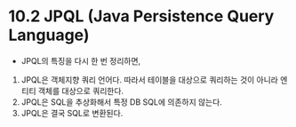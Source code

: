 # 10.2 JPQL (Java Persistence Query Language)
- JPQL의 특징을 다시 한 번 정리하면,
1. JPQL은 객체지향 쿼리 언어다. 따라서 테이블을 대상으로 쿼리하는 것이 아니라 엔티티 객체를 대상으로 쿼리한다.
2. JPQL은 SQL을 추상화해서 특정 DB SQL에 의존하지 않는다.
3. JPQL은 결국 SQL로 변환된다.
